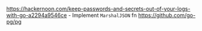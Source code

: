 https://hackernoon.com/keep-passwords-and-secrets-out-of-your-logs-with-go-a2294a9546ce - Implement `MarshalJSON` fn
https://github.com/go-pg/pg
